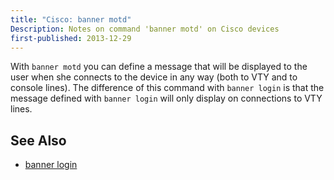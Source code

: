 ```yaml
---
title: "Cisco: banner motd"
Description: Notes on command 'banner motd' on Cisco devices
first-published: 2013-12-29
---
```


With `banner motd` you can define a message that will be displayed to 
the user when she connects to the device in any way (both to VTY and to 
console lines). The difference of this command with `banner login` is 
that the message defined with `banner login` will only display on 
connections to VTY lines.

See Also
--------

*   [banner login](/posts/cisco/banner-login/)
